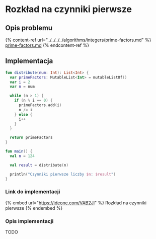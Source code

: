 # Rozkład na czynniki pierwsze

## Opis problemu

{% content-ref url="../../../../algorithms/integers/prime-factors.md" %}
[prime-factors.md](../../../../algorithms/integers/prime-factors.md)
{% endcontent-ref %}

## Implementacja

```kotlin
fun distribute(num: Int): List<Int> {
  var primeFactors: MutableList<Int> = mutableListOf()
  var i = 2
  var n = num

  while (n > 1) {
    if (n % i == 0) {
      primeFactors.add(i)
      n /= i
    } else {
      i++
    }
  }

  return primeFactors
}

fun main() {
  val n = 124

  val result = distribute(n)

  println("Czynniki pierwsze liczby $n: $result")
}
```

### Link do implementacji

{% embed url="https://ideone.com/VAB2Jl" %}
Rozkład na czynniki pierwsze
{% endembed %}

### Opis implementacji

TODO

